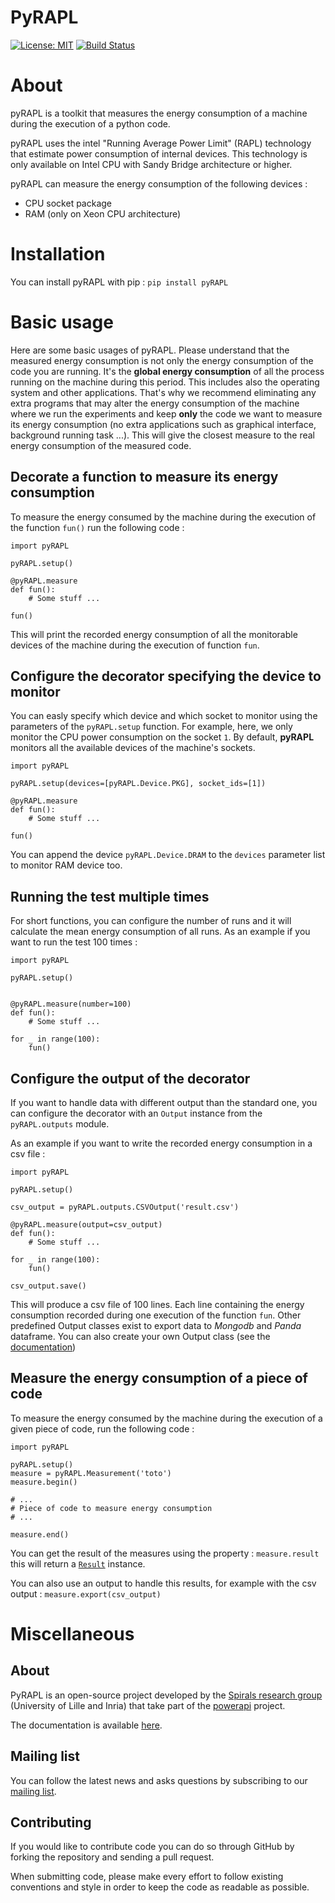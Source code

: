 # PyRAPL

[![License: MIT](https://img.shields.io/pypi/l/pyRAPL)](https://spdx.org/licenses/MIT.html)
[![Build Status](https://img.shields.io/circleci/project/github/powerapi-ng/pyRAPL.svg)](https://circleci.com/gh/powerapi-ng/pyrapl)


# About
pyRAPL is a toolkit that measures the energy consumption of a machine during the execution of a python code.

pyRAPL uses the intel "Running Average Power Limit" (RAPL) technology that estimate power consumption of internal devices. This technology is only available on Intel CPU with Sandy Bridge architecture or higher.

pyRAPL can measure the energy consumption of the following devices :

 - CPU socket package 
 - RAM (only on Xeon CPU architecture)

# Installation

You can install pyRAPL with pip : `pip install pyRAPL`

# Basic usage

Here are some basic usages of pyRAPL. Please understand that the measured energy consumption is not only the energy consumption of the code you are running. It's the **global energy consumption** of all the process running on the machine during this period. This includes also the operating system and other applications.
That's why we recommend eliminating any extra programs that may alter the energy consumption of the machine where we run the experiments and keep **only** the code we want to measure its energy consumption (no extra applications such as graphical interface, background running task ...). This will give the closest measure to the real energy consumption of the measured code.

## Decorate a function to measure its energy consumption

To measure the energy consumed by the machine during the execution of the function `fun()` run the following code :

	import pyRAPL

	pyRAPL.setup() 

	@pyRAPL.measure
	def fun():
		# Some stuff ...

	fun()

This will print the recorded energy consumption of all the monitorable devices of the machine during the execution of function `fun`.

## Configure the decorator specifying the device to monitor

You can easly specify which device and which socket to monitor using the parameters of the `pyRAPL.setup` function. 
For example, here, we only monitor the CPU power consumption on the socket `1`.
By default, **pyRAPL** monitors all the available devices of the machine's sockets.

	import pyRAPL

	pyRAPL.setup(devices=[pyRAPL.Device.PKG], socket_ids=[1])

	@pyRAPL.measure
	def fun():
		# Some stuff ...

	fun()	

You can append the device `pyRAPL.Device.DRAM` to the `devices` parameter list to monitor RAM device too. 

## Running the test multiple times 

For short functions, you can configure the number of runs and it will calculate the mean energy consumption of all runs. 
As an example if you want to run the test 100 times :

	import pyRAPL

	pyRAPL.setup()
	
	
	@pyRAPL.measure(number=100)
	def fun():
		# Some stuff ...

	for _ in range(100):
		fun()
	

## Configure the output of the decorator

If you want to handle data with different output than the standard one, you can configure the decorator with an `Output` instance from the `pyRAPL.outputs` module.

As an example if you want to write the recorded energy consumption in a csv file :


	import pyRAPL

	pyRAPL.setup()
	
	csv_output = pyRAPL.outputs.CSVOutput('result.csv')
	
	@pyRAPL.measure(output=csv_output)
	def fun():
		# Some stuff ...

	for _ in range(100):
		fun()
		
	csv_output.save()

This will produce a csv file of 100 lines. Each line containing the energy
consumption recorded during one execution of the function `fun`.
Other predefined Output classes exist to export data to *Mongodb* and *Panda*
dataframe.
You can also create your own Output class (see the
[documentation](https://pyrapl.readthedocs.io/en/latest/Outputs_API.html))

## Measure the energy consumption of a piece of code

To measure the energy consumed by the machine during the execution of a given
piece of code, run the following code :

	import pyRAPL

	pyRAPL.setup()
	measure = pyRAPL.Measurement('toto')
    measure.begin()
	
	# ...
	# Piece of code to measure energy consumption 
    # ...
	
	measure.end()
	
You can get the result of the measures using the property : `measure.result` this will return a [`Result`](https://pyrapl.readthedocs.io/en/latest/API.html#pyRAPL.Result) instance.

You can also use an output to handle this results, for example with the csv output : `measure.export(csv_output)`


# Miscellaneous

## About

PyRAPL is an open-source project developed by the [Spirals research group](https://team.inria.fr/spirals) (University of Lille and Inria) that take part of the [powerapi](http://powerapi.org) project.

The documentation is available [here](https://pyrapl.readthedocs.io/en/latest/).

## Mailing list

You can follow the latest news and asks questions by subscribing to our <a href="mailto:sympa@inria.fr?subject=subscribe powerapi">mailing list</a>.

## Contributing

If you would like to contribute code you can do so through GitHub by forking the repository and sending a pull request.

When submitting code, please make every effort to follow existing conventions and style in order to keep the code as readable as possible.
